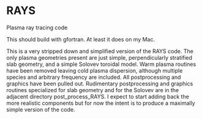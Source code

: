 # RAYS
Plasma ray tracing code

This should build with gfortran.  At least it does on my Mac.

This is a very stripped down and simplified version of the RAYS code.  The only plasma
geometries present are just simple, perpendicularly stratified slab geometry, and a
simple Solovev toroidal model.
  Warm plasma routines have been removed leaving cold plasma dispersion, although
multiple species and arbitrary frequency are included.  All postprocessing and graphics
have been pulled out.  Rudimentary postprocessing and graphics routines specialized for
slab geometry and for the Solovev are in the adjacent directory post\_process\_RAYS.
I expect to start adding back the more
realistic components but for now the intent is to produce a maximally simple version of
the code.

